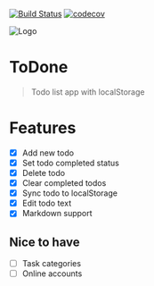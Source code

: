 [![Build Status](https://travis-ci.org/talentedunicorn/todolist.svg?branch=master)](https://travis-ci.org/talentedunicorn/todolist)
[![codecov](https://codecov.io/gh/talentedunicorn/todolist/branch/master/graph/badge.svg)](https://codecov.io/gh/talentedunicorn/todolist)

![Logo](src/logo.svg)

# ToDone

> Todo list app with localStorage

# Features

- [x] Add new todo
- [x] Set todo completed status
- [x] Delete todo
- [x] Clear completed todos
- [x] Sync todo to localStorage
- [x] Edit todo text
- [x] Markdown support

## Nice to have

- [ ] Task categories
- [ ] Online accounts
